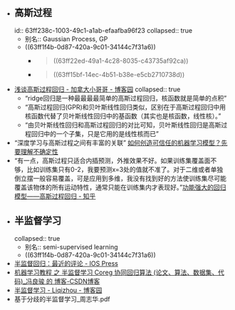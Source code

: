 - ## 高斯过程
  id:: 63ff238c-1003-49c1-a1ab-efaafba96f23
  collapsed:: true
	- 别名:: Gaussian Process, GP
	- ((63ff1f4b-0d87-420a-9c01-34144c7f31a6))
		- > ((63ff22ed-49a1-4c28-8035-c43735af92ca))
		- > ((63ff15bf-14ec-4b51-b38e-e5cb2710738d))
- [浅谈高斯过程回归 - 加拿大小哥哥 - 博客园](https://www.cnblogs.com/hxsyl/p/5229746.html)
  collapsed:: true
	- “ridge回归是一种最最最最简单的高斯过程回归，核函数就是简单的点积”
	- “高斯过程回归(GPR)和贝叶斯线性回归类似，区别在于高斯过程回归中用核函数代替了贝叶斯线性回归中的基函数（其实也是核函数，线性核）。”
	- “由贝叶斯线性回归和高斯过程回归的对比可知，贝叶斯线性回归是高斯过程回归中的一个子集，只是它用的是线性核而已”
- “深度学习与高斯过程之间有丰富的关联” [如何创造可信任的机器学习模型？先要理解不确定性](https://baijiahao.baidu.com/s?id=1621977790524086181&wfr=spider&for=pc)
- “有一点，高斯过程只适合内插预测，外推效果不好。如果训练集覆盖面不够，比如训练集只有0-2，我要预测x=3处的值就不准了。对于二维或者单独倒立摆一般容易覆盖，可是应用到多维，我没有找到好的方法使训练集尽可能覆盖该物体的所有运动特性，通常只能在训练集内才表现好。”[功能强大的回归模型——高斯过程回归 - 知乎](https://zhuanlan.zhihu.com/p/99617693)
- ## 半监督学习
  collapsed:: true
	- 别名:: semi-supervised learning
	- ((63ff1f4b-0d87-420a-9c01-34144c7f31a6))
- [半监督回归：最近的评论 - IOS Press](https://content.iospress.com/articles/journal-of-intelligent-and-fuzzy-systems/ifs169689)
- [机器学习教程 之 半监督学习 Coreg 协同回归算法 (论文、算法、数据集、代码)_冯良骏 的 博客-CSDN博客](https://blog.csdn.net/liangjun_feng/article/details/106444474)
- [半监督学习 - Liqizhou - 博客园](https://www.cnblogs.com/liqizhou/archive/2012/05/11/2496155.html)
- 基于分歧的半监督学习_周志华.pdf